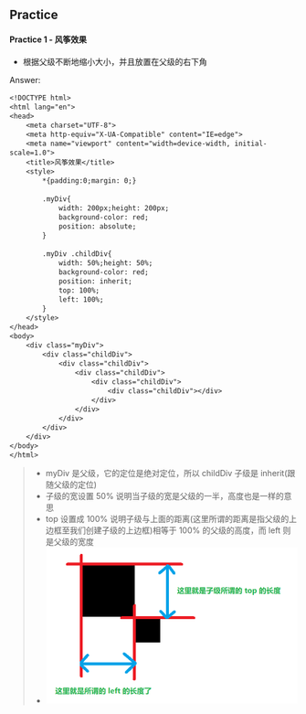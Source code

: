 ## Practice

#### Practice 1 - 风筝效果
+ 根据父级不断地缩小大小，并且放置在父级的右下角

Answer:
```
<!DOCTYPE html>
<html lang="en">
<head>
    <meta charset="UTF-8">
    <meta http-equiv="X-UA-Compatible" content="IE=edge">
    <meta name="viewport" content="width=device-width, initial-scale=1.0">
    <title>风筝效果</title>
    <style>
        *{padding:0;margin: 0;}

        .myDiv{
            width: 200px;height: 200px;
            background-color: red;
            position: absolute;
        }

        .myDiv .childDiv{
            width: 50%;height: 50%;
            background-color: red;
            position: inherit;
            top: 100%;
            left: 100%;
        }
    </style>
</head>
<body>
    <div class="myDiv">
        <div class="childDiv">
            <div class="childDiv">
                <div class="childDiv">
                    <div class="childDiv">
                        <div class="childDiv"></div>
                    </div>
                </div>
            </div>
        </div>
    </div>
</body>
</html>
```
> + myDiv 是父级，它的定位是绝对定位，所以 childDiv 子级是 inherit(跟随父级的定位)
> + 子级的宽设置 50% 说明当子级的宽是父级的一半，高度也是一样的意思
> + top 设置成 100% 说明子级与上面的距离(这里所谓的距离是指父级的上边框至我们创建子级的上边框)相等于 100% 的父级的高度，而 left 则是父级的宽度 
> + ![practice1_p1](https://github.com/Tgc020202/Front-End-Learning/blob/main/demo/Practice/practice1_p1.PNG)